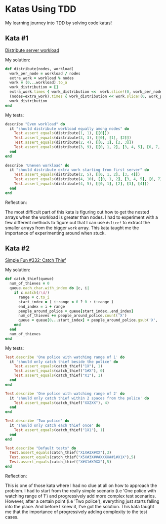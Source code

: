 # Katas Using TDD
My learning journey into TDD by solving code katas!

## Kata #1
[Distribute server workload](https://www.codewars.com/kata/distribute-server-workload/train/ruby)

My solution:
```ruby
def distribute(nodes, workload)
  work_per_node = workload / nodes
  extra_work = workload % nodes
  work = (0...workload).to_a
  work_distribution = []
  extra_work.times { work_distribution <<  work.slice!(0, work_per_node+1) } 
  (nodes-extra_work).times { work_distribution << work.slice!(0, work_per_node) }
  work_distribution
end
```

My tests:
```ruby
describe "Even workload" do
  it "should distribute workload equally among nodes" do
    Test.assert_equals(distribute(1, 1), [[0]])
    Test.assert_equals(distribute(3, 3), [[0], [1], [2]])
    Test.assert_equals(distribute(2, 4), [[0, 1], [2, 3]])
    Test.assert_equals(distribute(3, 9), [[0, 1, 2], [3, 4, 5], [6, 7, 8]])
  end
end
  
describe 'Uneven workload' do
  it "should distribute extra work starting from first server" do
    Test.assert_equals(distribute(2, 5), [[0, 1, 2], [3, 4]])
    Test.assert_equals(distribute(4, 10), [[0, 1, 2], [3, 4, 5], [6, 7], [8, 9]])
    Test.assert_equals(distribute(4, 5), [[0, 1], [2], [3], [4]])
  end
end
```

Reflection:

The most difficult part of this kata is figuring out how to get the nested arrays when the workload is greater than nodes.
I had to experiment with a few different methods to figure out that I can use `#slice!` to extract the smaller arrays from the bigger `work` array. This kata taught me the importance of experimenting around when stuck.

## Kata #2
[Simple Fun #332: Catch Thief](https://www.codewars.com/kata/simple-fun-number-332-catch-thief/train/ruby)

My solution:
```ruby
def catch_thief(queue)
  num_of_thieves = 0
  queue.each_char.with_index do |c, i|
    if c.match(/\d/)
      range = c.to_i
      start_index = ( i-range < 0 ? 0 : i-range )
      end_index = i + range
      people_around_police = queue[start_index..end_index]
      num_of_thieves += people_around_police.count('X')
      queue = queue[0...start_index] + people_around_police.gsub('X', '#') + (queue[(end_index+1)..-1] || '')
    end
  end
  num_of_thieves
end
```

My tests:
```ruby
Test.describe 'One police with watching range of 1' do
  it 'should only catch thief beside the police' do
    Test.assert_equals(catch_thief("1X"), 1)
    Test.assert_equals(catch_thief("1#X"), 0)
    Test.assert_equals(catch_thief("X1"), 1)
  end
end

Test.describe 'One police with watching range of 2' do
  it 'should only catch thief within 2 spaces from the police' do
    Test.assert_equals(catch_thief("XX2XX"), 4)
  end
end

Test.describe 'Two police' do
  it 'should only catch each thief once' do
    Test.assert_equals(catch_thief("1X1"), 1)
  end
end

Test.describe "Default tests" do
  Test.assert_equals(catch_thief("X1X#2X#XX"),3)
  Test.assert_equals(catch_thief("X5X#3X###XXXX##1#X1X"),5)
  Test.assert_equals(catch_thief("X#X1#X9XX"),5)
end
```

Reflection:

This is one of those kata where I had no clue at all on how to approach the problem. I had to start from the really simple scenario (i.e 'One police with watching range of 1') and progressively add more complex test scenarios. However, after a certain point (i.e 'Two police'), everything just starts falling into the place. And before I knew it, I've got the solution. This kata taught me that the importance of progressively adding complexity to the test cases.
